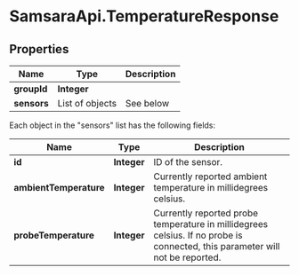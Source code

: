 # SamsaraApi.TemperatureResponse

## Properties
Name | Type | Description
------------ | ------------- | -------------
**groupId** | **Integer** | 
**sensors** | List of objects | See below

Each object in the "sensors" list has the following fields:

Name | Type | Description
------------ | ------------- | -------------
**id** | **Integer** | ID of the sensor.
**ambientTemperature** | **Integer** | Currently reported ambient temperature in millidegrees celsius.
**probeTemperature** | **Integer** | Currently reported probe temperature in millidegrees celsius. If no probe is connected, this parameter will not be reported.

